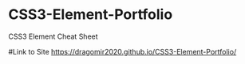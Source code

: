 # CSS3-Element-Portfolio
CSS3 Element Cheat Sheet

#Link to Site
https://dragomir2020.github.io/CSS3-Element-Portfolio/
